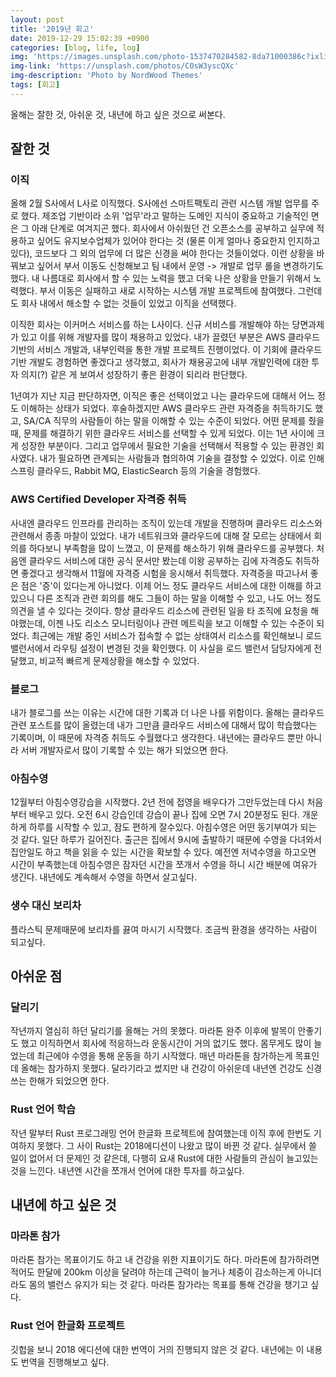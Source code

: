 ```yaml
---
layout: post
title: '2019년 회고'
date: 2019-12-29 15:02:39 +0900
categories: [blog, life, log]
img: 'https://images.unsplash.com/photo-1537470284582-8da71000386c?ixlib=rb-1.2.1&ixid=eyJhcHBfaWQiOjEyMDd9&auto=format&fit=crop&w=2850&q=80'
img-link: 'https://unsplash.com/photos/C0sW3yscQXc'
img-description: 'Photo by NordWood Themes'
tags: [회고]
---
```


올해는 잘한 것, 아쉬운 것, 내년에 하고 싶은 것으로 써본다.

## 잘한 것

### 이직

올해 2월 S사에서 L사로 이직했다. S사에선 스마트팩토리 관련 시스템 개발 업무를 주로 했다. 제조업 기반이라 소위 '업무'라고 말하는 도메인 지식이 중요하고 기술적인 면은 그 아래 단계로 여겨지곤 했다. 회사에서 아쉬웠던 건 오픈소스를 공부하고 실무에 적용하고 싶어도 유지보수업체가 있어야 한다는 것 (물론 이게 얼마나 중요한지 인지하고 있다), 코드보다 그 외의 업무에 더 많은 신경을 써야 한다는 것들이었다. 이런 상황을 바꿔보고 싶어서 부서 이동도 신청해보고 팀 내에서 운영 -> 개발로 업무 롤을 변경하기도 했다. 내 나름대로 회사에서 할 수 있는 노력을 했고 더욱 나은 상황을 만들기 위해서 노력했다. 부서 이동은 실패하고 새로 시작하는 시스템 개발 프로젝트에 참여했다. 그런데도 회사 내에서 해소할 수 없는 것들이 있었고 이직을 선택했다.

이직한 회사는 이커머스 서비스를 하는 L사이다. 신규 서비스를 개발해야 하는 당면과제가 있고 이를 위해 개발자를 많이 채용하고 있었다. 내가 끌렸던 부분은 AWS 클라우드 기반의 서비스 개발과, 내부인력을 통한 개발 프로젝트 진행이었다. 이 기회에 클라우드 기반 개발도 경험하면 좋겠다고 생각했고, 회사가 채용공고에 내부 개발인력에 대한 투자 의지(?) 같은 게 보여서 성장하기 좋은 환경이 되리라 판단했다.

1년여가 지난 지금 판단하자면, 이직은 좋은 선택이었고 나는 클라우드에 대해서 어느 정도 이해하는 상태가 되었다. 후술하겠지만 AWS 클라우드 관련 자격증을 취득하기도 했고, SA/CA 직무의 사람들이 하는 말을 이해할 수 있는 수준이 되었다. 어떤 문제를 줬을 때, 문제를 해결하기 위한 클라우드 서비스를 선택할 수 있게 되었다. 이는 1년 사이에 크게 성장한 부분이다. 그리고 업무에서 필요한 기술을 선택해서 적용할 수 있는 환경인 회사였다. 내가 필요하면 관계되는 사람들과 협의하여 기술을 결정할 수 있었다. 이로 인해 스프링 클라우드, Rabbit MQ, ElasticSearch 등의 기술을 경험했다.

### AWS Certified Developer 자격증 취득

사내엔 클라우드 인프라를 관리하는 조직이 있는데 개발을 진행하며 클라우드 리소스와 관련해서 종종 마찰이 있었다. 내가 네트워크와 클라우드에 대해 잘 모르는 상태에서 회의를 하다보니 부족함을 많이 느꼈고, 이 문제를 해소하기 위해 클라우드를 공부했다. 처음엔 클라우드 서비스에 대한 공식 문서만 봤는데 이왕 공부하는 김에 자격증도 취득하면 좋겠다고 생각해서 11월에 자격증 시험을 응시해서 취득했다. 자격증을 따고나서 좋은 점은 '증'이 있다는게 아니었다. 이제 어느 정도 클라우드 서비스에 대한 이해를 하고 있으니 다른 조직과 관련 회의를 해도 그들이 하는 말을 이해할 수 있고, 나도 어느 정도 의견을 낼 수 있다는 것이다. 항상 클라우드 리소스에 관련된 일을 타 조직에 요청을 해야했는데, 이젠 나도 리소스 모니터링이나 관련 메트릭을 보고 이해할 수 있는 수준이 되었다. 최근에는 개발 중인 서비스가 접속할 수 없는 상태여서 리소스를 확인해보니 로드밸런서에서 라우팅 설정이 변경된 것을 확인했다. 이 사실을 로드 밸런서 담당자에게 전달했고, 비교적 빠르게 문제상황을 해소할 수 있었다.

### 블로그

내가 블로그를 쓰는 이유는 시간에 대한 기록과 더 나은 나를 위함이다. 올해는 클라우드 관련 포스트를 많이 올렸는데 내가 그만큼 클라우드 서비스에 대해서 많이 학습했다는 기록이며, 이 때문에 자격증 취득도 수월했다고 생각한다. 내년에는 클라우드 뿐만 아니라 서버 개발자로서 많이 기록할 수 있는 해가 되었으면 한다.

### 아침수영

12월부터 아침수영강습을 시작했다. 2년 전에 접영을 배우다가 그만두었는데 다시 처음부터 배우고 있다. 오전 6시 강습인데 강습이 끝나 집에 오면 7시 20분정도 된다. 개운하게 하루를 시작할 수 있고, 잠도 편하게 잘수있다. 아침수영은 어떤 동기부여가 되는 것 같다. 일단 하루가 길어진다. 출근은 집에서 9시에 출발하기 때문에 수영을 다녀와서 집안일도 하고 책을 읽을 수 있는 시간을 확보할 수 있다. 예전엔 저녁수영을 하고오면 시간이 부족했는데 아침수영은 잠자던 시간을 쪼개서 수영을 하니 시간 배분에 여유가 생긴다. 내년에도 계속해서 수영을 하면서 살고싶다.

### 생수 대신 보리차

플라스틱 문제때문에 보리차를 끓여 마시기 시작했다. 조금씩 환경을 생각하는 사람이 되고싶다.

## 아쉬운 점

### 달리기

작년까지 열심히 하던 달리기를 올해는 거의 못했다. 마라톤 완주 이후에 발목이 안좋기도 했고 이직하면서 회사에 적응하느라 운동시간이 거의 없기도 했다. 몸무게도 많이 늘었는데 최근에야 수영을 통해 운동을 하기 시작했다. 매년 마라톤을 참가하는게 목표인데 올해는 참가하지 못했다. 달라기라고 썼지만 내 건강이 아쉬운데 내년엔 건강도 신경쓰는 한해가 되었으면 한다.

### Rust 언어 학습

작년 말부터 Rust 프로그래밍 언어 한글화 프로젝트에 참여했는데 이직 후에 한번도 기여하지 못했다. 그 사이 Rust는 2018에디션이 나왔고 많이 바뀐 것 같다. 실무에서 쓸 일이 없어서 더 문제인 것 같은데, 다행히 요새 Rust에 대한 사람들의 관심이 늘고있는 것을 느낀다. 내년엔 시간을 쪼개서 언어에 대한 투자를 하고싶다.

## 내년에 하고 싶은 것

### 마라톤 참가

마라톤 참가는 목표이기도 하고 내 건강을 위한 지표이기도 하다. 마라톤에 참가하려면 적어도 한달에 200km 이상을 달려야 하는데 근력이 늘거나 체중이 감소하는게 아니더라도 몸의 밸런스 유지가 되는 것 같다. 마라톤 참가라는 목표를 통해 건강을 챙기고 싶다.

### Rust 언어 한글화 프로젝트

깃헙을 보니 2018 에디션에 대한 번역이 거의 진행되지 않은 것 같다. 내년에는 이 내용도 번역을 진행해보고 싶다.
